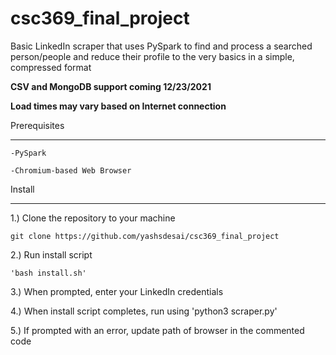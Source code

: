 # csc369_final_project

Basic LinkedIn scraper that uses PySpark to find and process a searched person/people and reduce their profile
to the very basics in a simple, compressed format

**CSV and MongoDB support coming 12/23/2021**

**Load times may vary based on Internet connection**

Prerequisites
*************
    -PySpark
  
    -Chromium-based Web Browser
  
Install
********
1.) Clone the repository to your machine

    git clone https://github.com/yashsdesai/csc369_final_project

2.) Run install script

    'bash install.sh'

3.) When prompted, enter your LinkedIn credentials

4.) When install script completes, run using 'python3 scraper.py'

5.) If prompted with an error, update path of browser in the commented code
 
